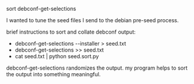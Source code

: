 sort debconf-get-selections

I wanted to tune the seed files I send to the debian pre-seed process.  

brief instructions to sort and collate debconf output:
*  debconf-get-selections --installer > seed.txt
*  debconf-get-selections >> seed.txt
*  cat seed.txt | python seed.sort.py

debconf-get-selections randomizes the output.  my program helps to sort the output into something meaningful.
